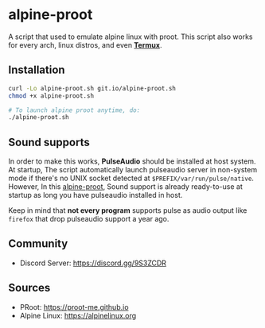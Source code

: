 # alpine-proot 
A script that used to emulate alpine linux with proot. This script also works for every arch, linux distros, and even **__[Termux](https://termux.org)__**.

## Installation
```sh
curl -Lo alpine-proot.sh git.io/alpine-proot.sh
chmod +x alpine-proot.sh 

# To launch alpine proot anytime, do:
./alpine-proot.sh
```

## Sound supports
In order to make this works, **__PulseAudio__** should be installed at host system. At startup, The script automatically launch pulseaudio server in non-system mode if there's no UNIX socket detected at `$PREFIX/var/run/pulse/native`. However, In this [alpine-proot](https://github.com/Yonle/alpine-proot), Sound support is already ready-to-use at startup as long you have pulseaudio installed in host.

Keep in mind that **__not every program__** supports pulse as audio output like `firefox` that drop pulseaudio support a year ago.

## Community
- Discord Server: https://discord.gg/9S3ZCDR

## Sources
- PRoot: https://proot-me.github.io
- Alpine Linux: https://alpinelinux.org
